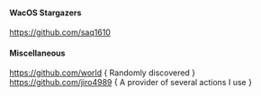 #### WacOS Stargazers

https://github.com/saq1610

#### Miscellaneous

https://github.com/world { Randomly discovered }
https://github.com/jiro4989 { A provider of several actions I use }

